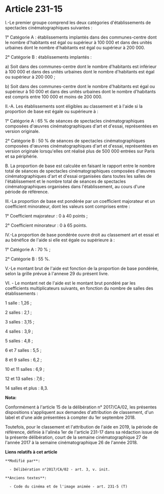 # Article 231-15

I.-Le premier groupe comprend les deux catégories d'établissements de spectacles cinématographiques suivantes :

1° Catégorie A : établissements implantés dans des communes-centre dont le nombre d'habitants est égal ou supérieur à 100 000
et dans des unités urbaines dont le nombre d'habitants est égal ou supérieur à 200 000.

2° Catégorie B : établissements implantés :

a) Soit dans des communes-centre dont le nombre d'habitants est inférieur à 100 000 et dans des unités urbaines dont le
nombre d'habitants est égal ou supérieur à 200 000 ;

b) Soit dans des communes-centre dont le nombre d'habitants est égal ou supérieur à 50 000 et dans des unités urbaines dont
le nombre d'habitants est compris entre 100 000 et moins de 200 000.

II.-A. Les établissements sont éligibles au classement et à l'aide si la proportion de base est égale ou supérieure à :

1° Catégorie A : 65 % de séances de spectacles cinématographiques composées d'œuvres cinématographiques d'art et d'essai,
représentées en version originale.

2° Catégorie B : 50 % de séances de spectacles cinématographiques composées d'œuvres cinématographiques d'art et d'essai,
représentées en version originale lorsqu'elles ont réalisé plus de 500 000 entrées sur Paris et sa périphérie.

B. La proportion de base est calculée en faisant le rapport entre le nombre total de séances de spectacles cinématographiques
composées d'œuvres cinématographiques d'art et d'essai organisées dans toutes les salles de l'établissement et le nombre
total de séances de spectacles cinématographiques organisées dans l'établissement, au cours d'une période de référence.

III.-La proportion de base est pondérée par un coefficient majorateur et un coefficient minorateur, dont les valeurs sont
comprises entre :

1° Coefficient majorateur : 0 à 40 points ;

2° Coefficient minorateur : 0 à 65 points.

IV.-La proportion de base pondérée ouvre droit au classement art et essai et au bénéfice de l'aide si elle est égale ou
supérieure à :

1° Catégorie A : 70 % ;

2° Catégorie B : 55 %.

V.-Le montant brut de l'aide est fonction de la proportion de base pondérée, selon la grille prévue à l'annexe 29 du présent
livre.

VI. - Le montant net de l'aide est le montant brut pondéré par les coefficients multiplicateurs suivants, en fonction du
nombre de salles des établissements :

1 salle : 1,26 ;

2 salles : 2,1 ;

3 salles : 3,15 ;

4 salles : 3,9 ;

5 salles : 4,8 ;

6 et 7 salles : 5,5 ;

8 et 9 salles : 6,2 ;

10 et 11 salles : 6,9 ;

12 et 13 salles : 7,6 ;

14 salles et plus : 8,3.

**Nota:**

Conformément à l'article 15 de la délibération n° 2017/CA/02, les présentes dispositions s'appliquent aux demandes
d'attribution de classement, d'un label et d'une aide présentées à compter du 1er septembre 2018.

Toutefois, pour le classement et l'attribution de l'aide en 2019, la période de référence, définie à l'alinéa 1er de
l'article 231-17 dans sa rédaction issue de la présente délibération, court de la semaine cinématographique 27 de l'année
2017 à la semaine cinématographique 26 de l'année 2018.

**Liens relatifs à cet article**

	**Modifié par**:

	  - Délibération n°2017/CA/02 - art. 3, v. init.

	**Anciens textes**:

	  - Code du cinéma et de l'image animée - art. 231-5 (T)
